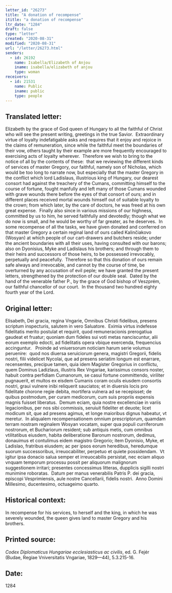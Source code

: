```yaml
---
letter_id: "26273"
title: "A donation of recompense"
ititle: "a donation of recompense"
ltr_date: "1284"
draft: false
type: "letter"
created: "2020-08-31"
modified: "2020-08-31"
url: "/letter/26273.html"
senders:
  - id: 26192
    name: Isabella/Elizabeth of Anjou
    iname: isabella/elizabeth of anjou
    type: woman
receivers:
  - id: 21531
    name: Public
    iname: public
    type: people
---
```

<h2> Translated letter:</h2><p>Elizabeth by the grace of God queen of Hungary to all the faithful of Christ who will see the present writing, greetings in the true Savior.&nbsp; Extraordinary virtue of loyalty indefatigable asks and requires that it enjoy and rejoice in the claims of remuneration, since while the faithful meet the boundaries of their vow, others taught by their example are more frequently encouraged to exercising acts of loyalty wherever.&nbsp; Therefore we wish to bring to the notice of all by the contents of these:&nbsp; that we reviewing the different kinds of services of master Gregory, our faithful, namely son of Nicholas, which would be too long to narrate now, but especially that the master Gregory in the conflict which lord Ladislaus, illustrious king of Hungary, our dearest consort had against the treachery of the Cumans, committing himself to the course of fortune, fought manfully and left many of those Cumans wounded with grave wounds there before the eyes of that consort of ours; and in different places received mortal wounds himself out of suitable loyalty to the crown; from which later, by the care of doctors, he was freed at his own great expense.&nbsp; Finally also since in various missions of our highness, committed by us to him, he served faithfully and devotedly; though what we do now is small, and he would be worthy of far greater, as he deserves.&nbsp; In some recompense of all the tasks, we have given donated and conferred on that master Gregory a certain reginal land of ours called Kalinčiakovo (Wosyan) at which people of our cart-drawers and butchers reside; under the ancient boundaries with all their uses, having consulted with our barons; also on Dyonisius, Myke and Ladislaus his brothers; and through them to their heirs and successors of those heirs, to be possessed irrevocably, perpetually and peacefully.&nbsp; Therefore so that this donation of ours remain safe always and irrevocable, and cannot by the course of time, be overturned by any accusation of evil peple; we have granted the present letters, strengthened by the protection of our double seal.&nbsp; Dated by the hand of the venerable father P., by the grace of God bishop of Veszprém, our faithful chancellor of our court.&nbsp; In the thousand two hundred eighty fourth year of the Lord.&nbsp; &nbsp;</p><h2 class="mt-4"> Original letter:</h2><p>Elisabeth, Dei gracia, regina Vngarie, Omnibus Christi fidelibus, presens scriptum inspecturis, salutem in vero Saluatore.&nbsp; Eximia virtus indefesse fidelitatis merito postulat et requirit, quod remuneracionis prerogatiua gaudeat et fruatur; quoniam dum fideles sui voti metas nanciscuntur, alii eorum exemplo edocti, ad fidelitatis opera vbique exercenda, frequencius accinguntur.&nbsp; &nbsp;Proinde ad vniuersorum noticiam harum serie volumus peruenire:&nbsp; quod nos diuersa seruiciorum genera, magistri Gregorii, fidelis nostri, filii videlicet Nycolai, que ad presens seriatim longum est enarrare, recensentes, precipue tamen, quia idem Magister Gregorius in conflictu, quem Dominus Ladizlaus, illustris Rex Vngariae, karissimus consors noster, habuit contra perfidiam Cumanorum, se casui fortune committendo, viriliter pugnauerit, et multos ex eisdem Cumanis coram oculis eiusdem consortis nostri, graui vulnere inibi reliquerit sauciatos; et in diuersis locis pro fidelitate chorone regie debita, mortifera vulnera ad se recepisset; de quibus postmodum, per curam medicorum, cum suis propriis expensis magnis fuisset liberatus.&nbsp; Demum eciam, quia nostre excellenciae in variis legacionibus, per nos sibi commissis, seruiuit fideliter et deuote; licet modicum sit, que ad presens agimus, et longe maioribus dignus habeatur, vt meretur.&nbsp; In aliqualem recompensationem omnium prescriptorum, quamdam terram nostram reginalem Wosyan vocatam, super qua populi curriferorum nostrorum, et Buchariorum resident; sub antiquis metis, cum omnibus vtilitatibus eiusdem, habita deliberatione Baronum nostrorum, dedimus, donauimus et contulimus eidem magistro Gregorio; item Dyonisio, Myke, et Ladislao, fratribus eiusdem; ac per ipsos eorum heredibus, heredumque suorum successoribus, irreuocabiliter, perpetuo et quiete possidendam.&nbsp; Vt igitur ipsa donacio salua semper et irreuocabilis persistat, nec eciam aliquo vnquam temporum processu possit per aliquorum malignorum suggestionem irritari; presentes concessimus litteras, dupplicis sigilli nostri munimine roboratas.&nbsp; Datum per manus venerabilis Patris P. dei gracia, episcopi Vesprimiensis, aule nostre Cancellarii, fidelis nostri.&nbsp; Anno Domini Millesimo, ducentesimo, octuageimo quarto.</p><h2 class="mt-4"> Historical context:</h2><p>In recompense for his services, to herself and the king, in which he was severely wounded, the queen gives land to master Gregory and his brothers.</p><h2 class="mt-4"> Printed source:</h2><p><i>Codex Diplomaticus Hungariae ecclesiasticus ac civilis</i>, ed. G. Fejér (Budae, Regiae Vniversitatis Vngariae, 1829—44), 5.3.215-16.</p><h2 class="mt-4"> Date:</h2>1284